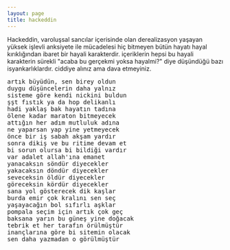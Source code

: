 ```yaml
---
layout: page
title: hackeddin
---
```


Hackeddin, varoluşsal sancılar içerisinde olan derealizasyon yaşayan yüksek işlevli anksiyete ile mücadelesi hiç bitmeyen bütün hayatı hayal kırıklığından ibaret bir hayali karakterdir. içeriklerin hepsi bu hayali karakterin sürekli "acaba bu gerçekmi yoksa hayalmi?" diye düşündüğü bazı isyankarlıklardır. ciddiye alınız ama dava etmeyiniz.

<pre>
artık büyüdün, sen birey oldun
duygu düşüncelerin daha yalnız
sisteme göre kendi nickini buldun
şşt fıstık ya da hop delikanlı
hadi yaklaş bak hayatın tadına
ölene kadar maraton bitmeyecek
attığın her adım mutluluk adına
ne yaparsan yap yine yetmeyecek
önce bir iş sabah akşam yardır
sonra dikiş ve bu ritime devam et
bi sorun olursa bi bildiği vardır
var adalet allah'ına emanet
yanacaksın söndür diyecekler
yakacaksın döndür diyecekler
seveceksin öldür diyecekler
göreceksin kördür diyecekler
sana yol gösterecek dik kaşlar
burda emir çok kralını sen seç
yaşayacağın bol sıfırlı aşklar
pompala seçim için artık çok geç
baksana yarın bu güneş yine doğacak
tebrik et her tarafın örülmüştür
inançlarına göre bi sitemin olacak
sen daha yazmadan o görülmüştür 
</pre>
